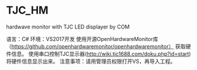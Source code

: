 # TJC_HM
hardwave monitor with TJC  LED displayer by COM

语言：C# 
环境：VS2017开发
使用开源OpenHardwareMonitor库（https://github.com/openhardwaremonitor/openhardwaremonitor） 获取硬件信息。
使用串口控制TJC显示器(http://wiki.tjc1688.com/doku.php?id=start)将硬件信息显示出来。
注意事项：请用管理员权限打开VS，再导入工程。
